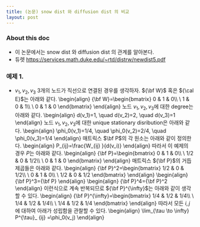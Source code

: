 ```yaml
---
title: (논문) snow dist 와 diffusion dist 의 비교 
layout: post
---
```


### About this doc 

- 이 논문에서는 snow dist 와 diffusion dist 의 관계를 알아본다. 
- 듀렛
https://services.math.duke.edu/~rtd/distrw/newdist5.pdf



### 예제 1. 

- $v_1,v_2,v_3$ 3개의 노드가 직선으로 연결된 경우를 생각하자. ${\bf W}$ 혹은 ${\cal E}$는 아래와 같다. 
\begin{align}
{\bf W}=\begin{bmatrix}
0 & 1 & 0\\\\ \\
1 & 0 & 1\\\\ \\
0 & 1 & 0
\end{bmatrix}
\end{align}
노드 $v_1,v_2,v_3$에 대한 degree는 아래와 같다. 
\begin{align}
d(v_1)=1, \quad d(v_2)=2, \quad d(v_3)=1
\end{align}
노드 $v_1,v_2,v_3$에 대한 unique stationary disribution은 아래와 같다. 
\begin{align}
\phi_0(v_1)=1/4, \quad \phi_0(v_2)=2/4, \quad \phi_0(v_3)=1/4
\end{align}
매트릭스 $\bf P$의 각 원소는 아래와 같이 정의한다. 
\begin{align}
P_{ij}=\frac{W_{ij} }{d(v_i)}
\end{align}
따라서 이 예제의 경우 $P$는 아래와 같다. 
\begin{align}
{\bf P}=\begin{bmatrix}
0 & 1 & 0\\\\ \\
1/2 & 0 & 1/2\\\\ \\
0 & 1 & 0
\end{bmatrix}
\end{align}
매트릭스 ${\bf P}$의 거듭제곱들은 아래와 같다. 
\begin{align}
{\bf P}^2=\begin{bmatrix}
1/2 & 0 & 1/2\\\\ \\
0 & 1 & 0\\\\ \\
1/2 & 0 & 1/2
\end{bmatrix}
\end{align}
\begin{align}
{\bf P}^3={\bf P}
\end{align}
\begin{align}
{\bf P}^4={\bf P}^2
\end{align}
이런식으로 계속 반복되므로 ${\bf P}^{\infty}$는 아래와 같이 생각할 수 있다.
\begin{align}
{\bf P}^{\infty}=\begin{bmatrix}
1/4 & 1/2 & 1/4\\\\ \\
1/4 & 1/2 & 1/4\\\\ \\
1/4 & 1/2 & 1/4
\end{bmatrix}
\end{align}
따라서 모든 $i,j$에 대하여 아래가 성립함을 관찰할 수 있다. 
\begin{align}
\lim_{\tau \to \infty} P^{\tau}_ {ij} =\phi_0(v_j)
\end{align}
